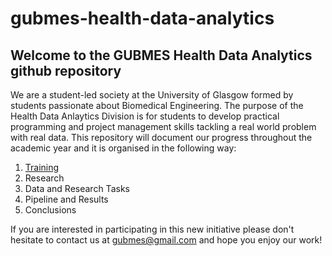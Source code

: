 # gubmes-health-data-analytics

## Welcome to the GUBMES Health Data Analytics github repository

We are a student-led society at the University of Glasgow formed by students passionate about Biomedical Engineering. The purpose of the Health Data Anlaytics Division is for students to develop practical programming and project management skills tackling a real world problem with real data. 
This repository will document our progress throughout the academic year and it is organised in the following way: 

1. [Training](https://github.com/SoFia2401/gubmes-health-data-analytics/tree/main/Training)
2. Research
3. Data and Research Tasks
4. Pipeline and Results
5. Conclusions


If you are interested in participating in this new initiative please don't hesitate to contact us at gubmes@gmail.com and hope you enjoy our work! 
